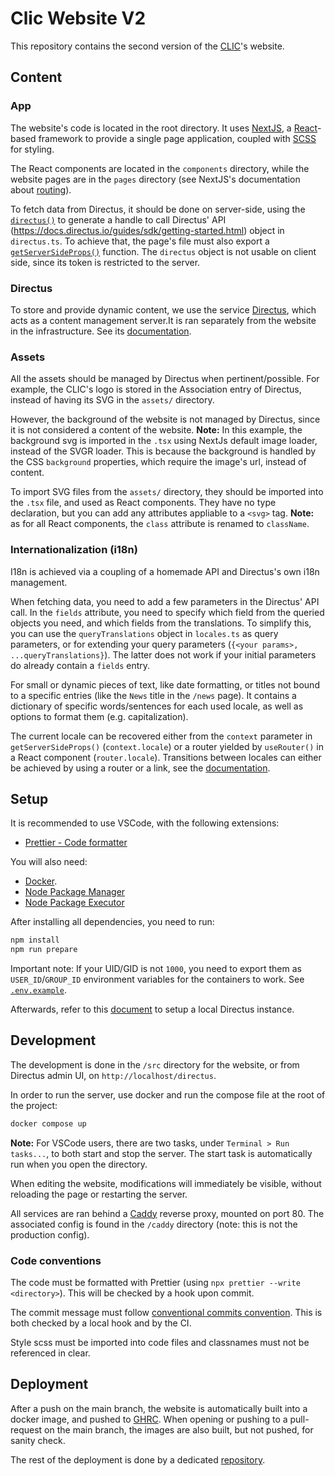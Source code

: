 # Clic Website V2

This repository contains the second version of the [CLIC](https://clic.epfl.ch)'s website.

## Content

### App

The website's code is located in the root directory. It uses [NextJS](https://nextjs.org/), a [React](https://react.dev/)-based framework to provide a single page application, coupled with [SCSS](https://sass-lang.com/documentation/syntax/#scss) for styling.

The React components are located in the `components` directory, while the website pages are in the `pages` directory (see NextJS's documentation about [routing](https://nextjs.org/docs/pages/building-your-application/routing/pages-and-layouts)).

To fetch data from Directus, it should be done on server-side, using the [`directus()`](./src/directus.ts) to generate a handle to call Directus' API (https://docs.directus.io/guides/sdk/getting-started.html) object in `directus.ts`. To achieve that, the page's file must also export a [`getServerSideProps()`](https://nextjs.org/docs/pages/building-your-application/data-fetching/get-server-side-props) function. The `directus` object is not usable on client side, since its token is restricted to the server.

### Directus

To store and provide dynamic content, we use the service [Directus](https://directus.io/), which acts as a content management server.It is ran separately from the website in the infrastructure. See its [documentation](directus/README.md).

### Assets

All the assets should be managed by Directus when pertinent/possible. For example, the CLIC's logo is stored in the Association entry of Directus, instead of having its SVG in the `assets/` directory.

However, the background of the website is not managed by Directus, since it is not considered a content of the website. **Note:** In this example, the background svg is imported in the `.tsx` using NextJs default image loader, instead of the SVGR loader. This is because the background is handled by the CSS `background` properties, which require the image's url, instead of content.

To import SVG files from the `assets/` directory, they should be imported into the `.tsx` file, and used as React components. They have no type declaration, but you can add any attributes appliable to a `<svg>` tag. **Note:** as for all React components, the `class` attribute is renamed to `className`.

### Internationalization (i18n)

I18n is achieved via a coupling of a homemade API and Directus's own i18n management.

When fetching data, you need to add a few parameters in the Directus' API call. In the `fields` attribute, you need to specify which field from the queried objects you need, and which fields from the translations. To simplify this, you can use the `queryTranslations` object in `locales.ts` as query parameters, or for extending your query parameters (`{<your params>, ...queryTranslations}`). The latter does not work if your initial parameters do already contain a `fields` entry.

For small or dynamic pieces of text, like date formatting, or titles not bound to a specific entries (like the `News` title in the `/news` page). It contains a dictionary of specific words/sentences for each used locale, as well as options to format them (e.g. capitalization).

The current locale can be recovered either from the `context` parameter in `getServerSideProps()` (`context.locale`) or a router yielded by `useRouter()` in a React component (`router.locale`). Transitions between locales can either be achieved by using a router or a link, see the [documentation](https://nextjs.org/docs/pages/building-your-application/routing/internationalization#transition-between-locales).

## Setup

It is recommended to use VSCode, with the following extensions:

- [Prettier - Code formatter](https://marketplace.visualstudio.com/items?itemName=esbenp.prettier-vscode)

You will also need:

- [Docker](https://www.docker.com/).
- [Node Package Manager](https://www.npmjs.com/)
- [Node Package Executor](https://www.npmjs.com/package/npx)

After installing all dependencies, you need to run:

```sh
npm install
npm run prepare
```

Important note: If your UID/GID is not `1000`, you need to export them as `USER_ID`/`GROUP_ID` environment variables for the containers to work. See [`.env.example`](.env.example).

Afterwards, refer to this [document](directus/README.md) to setup a local Directus instance.

## Development

The development is done in the `/src` directory for the website, or from Directus admin UI, on `http://localhost/directus`.

In order to run the server, use docker and run the compose file at the root of the project:

```sh
docker compose up
```

**Note:** For VSCode users, there are two tasks, under `Terminal > Run tasks...`, to both start and stop the server. The start task is automatically run when you open the directory.

When editing the website, modifications will immediately be visible, without reloading the page or restarting the server.

All services are ran behind a [Caddy](https://caddyserver.com/) reverse proxy, mounted on port 80. The associated config is found in the `/caddy` directory (note: this is not the production config).

### Code conventions

The code must be formatted with Prettier (using `npx prettier --write <directory>`). This will be checked by a hook upon commit.

The commit message must follow [conventional commits convention](https://gist.github.com/qoomon/5dfcdf8eec66a051ecd85625518cfd13). This is both checked by a local hook and by the CI.

Style scss must be imported into code files and classnames must not be referenced in clear.

## Deployment

After a push on the main branch, the website is automatically built into a docker image, and pushed to [GHRC](https://docs.github.com/en/packages/working-with-a-github-packages-registry/working-with-the-container-registry). When opening or pushing to a pull-request on the main branch, the images are also built, but not pushed, for sanity check.

The rest of the deployment is done by a dedicated [repository](https://github.com/clicepfl/clic-website-v2-infra).
